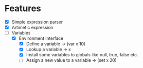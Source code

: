 # Features

- [X] Simple expression parser
- [X] Artimetic expression
- [ ] Variables
  - [X] Environment interface
    - [X] Define a variable -> (var x 10)
    - [X] Lookup a variable -> x
    - [X] Install some variables to globals like null, true, false etc.
    - [ ] Assign a new value to a variable -> (set x 20)
